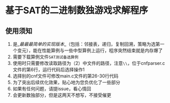 # 基于SAT的二进制数独游戏求解程序



## 使用须知

1. 是_*最最最简单的实现版本*_（包括：邻接表，递归，复制回溯，策略为选第一个变元），能在性能算例与一些中型算例上运行，程序突然结束就是内存爆了
2. 需要下载算例文件`SAT测试备选算例`
3. 使用时只需要修改读取路径为（2）中文件的路径，注意`\\`，位于cnfparser.c文件的第6行，运行代码后选择操作1
4. 选择别的cnf文件可修改main.c文件的第26-30行代码
5. 为了突出后续优化效果，贴心地为您负优化了一些部分
6. 如果有任何问题，请提issue，看心情回
7. 会更新数独部分，但是这两天不想写，不接受催更